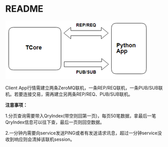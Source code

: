 # README



![](../.gitbook/assets/image.png)


Client App行情需建立两条ZeroMQ联机，一条REP/REQ联机，一条PUB/SUB联机。若要连接交易，需再建立另两条REP/REQ、PUB/SUB联机。

**注意事项：**

1.分页查询需要带入QryIndex\(带空则回第一页\)，每页50笔数据，拿最后一笔QryIndex信息可以往下查，最后一页则回空数据。

2.一分钟内需要向service发送PING或者有发送请求讯息，超过一分钟service没收到响应则会清掉该联机session。

